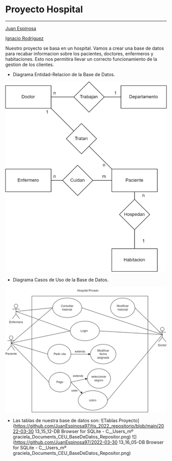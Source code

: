 # Proyecto Hospital
------

[Juan Espinosa](https://github.com/JuanEspinosa97)

[Ignacio Rodriguez](https://github.com/IgnacioRodrig)

Nuestro proyecto se basa en un hospital. Vamos a crear una base de datos para recabar informacion sobre los pacientes, doctores, enfermeros y habitaciones. Esto nos permitira llevar un correcto funcionamiento de la gestion de los clientes.

- Diagrama Entidad-Relacion de la Base de Datos.

![Diagrama E-R](https://github.com/JuanEspinosa97/tis_2022_repositorio/blob/main/doc/Proyecto_Entidad_Relacion.png)

- Diagrama Casos de Uso de la Base de Datos.

![Diagrama UML](https://github.com/JuanEspinosa97/tis_2022_repositorio/blob/main/doc/Proyecto_Diagrama_de_usos.png)

- Las tablas de nuestra base de datos son:
![Tablas Proyecto](https://github.com/JuanEspinosa97/tis_2022_repositorio/blob/main/2022-03-30 13_15_12-DB Browser for SQLite - C__Users_mº graciela_Documents_CEU_BaseDeDatos_Repositor.png)
![](https://github.com/JuanEspinosa97/2022-03-30 13_16_05-DB Browser for SQLite - C__Users_mº graciela_Documents_CEU_BaseDeDatos_Repositor.png)



